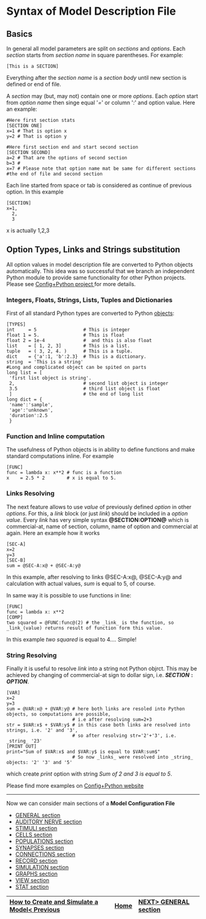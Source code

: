 # Syntax of Model Description File #

## Basics ##
In general all model parameters are split on _sections_ and _options_.
Each _section_ starts from _section name_ in square parentheses. For example:
```
[This is a SECTION]
```

Everything after the _section name_ is a _section body_ until new section is defined or end of file.

A _section_ may (but, may not) contain one or more _options_. Each _option_ start from _option name_ then singe equal '_=_' or column '_:_' and option value. Here an example:
```
#Here first section stats
[SECTION ONE]
x=1 # That is option x
y=2 # That is option y

#Here first section end and start second section
[SECTION SECOND]
a=2 # That are the options of second section
b=3 #
x=7 # Please note that option name mat be same for different sections
#the end of file and second section
```

Each line started from space or tab is considered as continue of previous option. In this example
```
[SECTION]
x=1,
  2,
  3
```
x is actually 1,2,3

## Option Types, Links and Strings substitution ##
All option values in model description file are converted to Python objects automatically. This idea was so successful that we branch an independent Python module to provide same functionality for other Python projects. Please see [Config+Python project ](https://code.google.com/p/confpluspy/) for more details.

### Integers, Floats, Strings, Lists, Tuples and Dictionaries ###

First of all standard Python types are converted to Python [objects](http://docs.python.org/2/library/stdtypes.html):
```
[TYPES]
int     = 5                 # This is integer
float 1 = 5.                # This is float
float 2 = 1e-4              #  and this is also float
list    = [ 1, 2, 3]        # This is a list.
tuple   = ( 3, 2, 4. )      # This is a tuple. 
dict    = {'a':1, 'b':2.3}  # This is a dictionary.
string  = 'This is a string'
#Long and complicated object can be spited on parts
long list = [
 'first list object is string'.
 2,                         # second list object is integer
 3.5                        # third list object is float
 ]                          # the end of long list
long dict = {
 'name':'sample',
 'age':'unknown',
 'duration':2.5
 } 
```

### Function and Inline computation ###

The usefulness of Python objects is in ability to define functions and make standard computations inline. For example
```
[FUNC]
func = lambda x: x**2 # func is a function
x    = 2.5 * 2        # x is equal to 5.
```

### Links Resolving ###
The next feature allows to use _value_ of previously defined _option_ in other _options_. For this, a _link_ block (or just _link_) should be included in a _option value_. Every _link_ has very simple syntax **@SECTION:OPTION@** which is commercial-at, name of section, column, name of option and commercial at again. Here an example how it works
```
[SEC-A]
x=2
y=3
[SEC-B]
sum = @SEC-A:x@ + @SEC-A:y@
```
In this example, after resolving to links @SEC-A:x@, @SEC-A:y@ and calculation with actual values, _sum_ is equal to 5, of course.

In same way it is possible to use functions in line:
```
[FUNC]
func = lambda x: x**2 
[COMP]
two squared = @FUNC:func@(2) # the _link_ is the function, so _link_(value) returns result of function form this value. 
```
In this example _two squared_ is equal to 4.... Simple!

### String Resolving ###
Finally it is useful to resolve _link_ into a string not Python objrct. This may be achieved by changing of commercial-at sign to dollar sign, i.e. **$SECTION:OPTION$**.
```
[VAR]
x=2
y=3
sum = @VAR:x@ + @VAR:y@ # here both links are resoled into Python objects, so computations are possible,
                        # i.e after resolving sum=2+3
str = $VAR:x$ + $VAR:y$ # in this case both links are resolved into strings, i.e. '2' and '3',
                        # so after resolving str='2'+'3', i.e. _string_ '23'
[PRINT OUT]
print="Sum of $VAR:x$ and $VAR:y$ is equal to $VAR:sum$"
                        # So now _links_ were resolved into _string_ objects: '2' '3' and '5' 
```
which create _print_ option with string _Sum of 2 and 3 is equal to 5_.

Please find more examples on [Config+Python website](https://code.google.com/p/confpluspy/)


---


Now we can consider main sections of a **Model Configuration File**

  * [GENERAL section](GENERAL.md)
  * [AUDITORY NERVE section](AUDNERVE.md)
  * [STIMULI section](STIMULI.md)
  * [CELLS section ](CELLS.md)
  * [POPULATIONS section](POPULATIONS.md)
  * [SYNAPSES section](SYNAPSES.md)
  * [CONNECTIONS section ](CONNECTIONS.md)
  * [RECORD section](RECORD.md)
  * [SIMULATION section](SIMULATION.md)
  * [GRAPHS section](GRAPHS.md)
  * [VIEW section](VIEW.md)
  * [STAT section](STAT.md)

|[How to Create and Simulate a Model< Previous](HOWTO.md)|[Home](https://code.google.com/p/auditory-brainstem-model/)|[NEXT> GENERAL section](GENERAL.md)|
|:-------------------------------------------------------|:----------------------------------------------------------|:----------------------------------|
